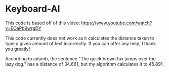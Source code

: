 # Keyboard-AI

This code is based off of this video: https://www.youtube.com/watch?v=EOaPb9wrgDY

This code currently does not work as it calculates the distance taken to type a given amount of text incorrectly. If you can offer any help, I thank you greatly!

According to adumb, the sentence "The quick brown fox jumps over the lazy dog." has a distance of 34.661, but my algorithm calculates it to 45.891.
